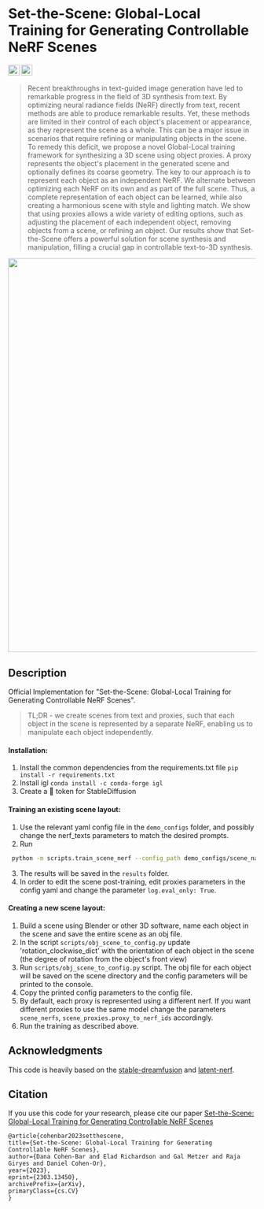 # Set-the-Scene: Global-Local Training for Generating Controllable NeRF Scenes

<a href="https://arxiv.org/abs/2303.13450"><img src="https://img.shields.io/badge/arXiv-2211.07600-b31b1b.svg" height=22.5></a>
<a href="https://opensource.org/licenses/MIT"><img src="https://img.shields.io/badge/License-MIT-yellow.svg" height=22.5></a>

> Recent breakthroughs in text-guided image generation have led to remarkable progress in the field of 3D synthesis from text. By optimizing neural radiance fields (NeRF) directly from text, recent methods are able to produce remarkable results. Yet, these methods are limited in their control of each object's placement or appearance, as they represent the scene as a whole. This can be a major issue in scenarios that require refining or manipulating objects in the scene. To remedy this deficit, we propose a novel Global-Local training framework for synthesizing a 3D scene using object proxies. A proxy represents the object's placement in the generated scene and optionally defines its coarse geometry. The key to our approach is to represent each object as an independent NeRF. We alternate between optimizing each NeRF on its own and as part of the full scene. Thus, a complete representation of each object can be learned, while also creating a harmonious scene with style and lighting match. We show that using proxies allows a wide variety of editing options, such as adjusting the placement of each independent object, removing objects from a scene, or refining an object. Our results show that Set-the-Scene offers a powerful solution for scene synthesis and manipulation, filling a crucial gap in controllable text-to-3D synthesis.

<img src="figures/teaser_video.gif" width="800px"/>

## Description

Official Implementation for "Set-the-Scene: Global-Local Training for Generating Controllable NeRF Scenes".

> TL;DR - we create scenes from text and proxies, such that each object in the scene is represented by a separate NeRF, enabling us to manipulate each object independently.

#### Installation:

1. Install the common dependencies from the requirements.txt file
   `pip install -r requirements.txt`
2. Install igl `conda install -c conda-forge igl`
3. Create a :hugs: token for StableDiffusion

#### Training an existing scene layout:

1. Use the relevant yaml config file in the `demo_configs` folder, and possibly change the nerf_texts parameters to
   match the desired prompts.
2. Run
```bash
 python -m scripts.train_scene_nerf --config_path demo_configs/scene_name.yaml
```
3. The results will be saved in the `results` folder.
4. In order to edit the scene post-training, edit proxies parameters in the config yaml and change the parameter
   `log.eval_only: True`.

#### Creating a new scene layout:

1. Build a scene using Blender or other 3D software, name each object in the scene and save the entire scene as an obj
   file.
2. In the script  `scripts/obj_scene_to_config.py` update 'rotation_clockwise_dict' with the orientation of each object in
   the scene (the degree of rotation from the object's front view)
3. Run  `scripts/obj_scene_to_config.py` script. The obj file for each object will be saved on the scene directory and
   the config parameters will be printed to the console.
4. Copy the printed config parameters to the config file.
5. By default, each proxy is represented using a different nerf. If you want different proxies to use the same model
   change the parameters `scene_nerfs`, `scene_proxies.proxy_to_nerf_ids` accordingly.
6. Run the training as described above.

## Acknowledgments

This code is heavily based on the [stable-dreamfusion](https://github.com/ashawkey/stable-dreamfusion)
and [latent-nerf](https://github.com/eladrich/latent-nerf).

## Citation

If you use this code for your research, please cite our
paper [Set-the-Scene: Global-Local Training for Generating Controllable NeRF Scenes](https://arxiv.org/abs/2303.13450)

```
@article{cohenbar2023setthescene,
title={Set-the-Scene: Global-Local Training for Generating Controllable NeRF Scenes},
author={Dana Cohen-Bar and Elad Richardson and Gal Metzer and Raja Giryes and Daniel Cohen-Or},
year={2023},
eprint={2303.13450},
archivePrefix={arXiv},
primaryClass={cs.CV}
}
```

